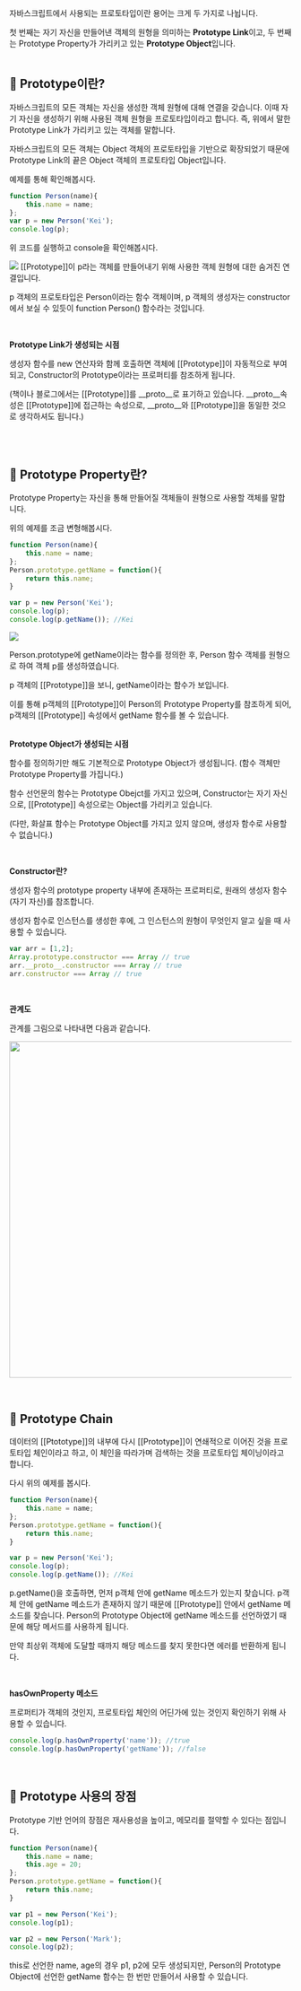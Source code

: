 자바스크립트에서 사용되는 프로토타입이란 용어는 크게 두 가지로 나뉩니다.

첫 번째는 자기 자신을 만들어낸 객체의 원형을 의미하는 **Prototype Link**이고, 두 번째는 Prototype Property가 가리키고 있는 **Prototype Object**입니다.
<br/><br/>

## 🔸 Prototype이란? 
자바스크립트의 모든 객체는 자신을 생성한 객체 원형에 대해 연결을 갖습니다. 이때 자기 자신을 생성하기 위해 사용된 객체 원형을 프로토타입이라고 합니다. 즉, 위에서 말한 Prototype Link가 가리키고 있는 객체를 말합니다.

자바스크립트의 모든 객체는 Object 객체의 프로토타입을 기반으로 확장되었기 때문에 Prototype Link의 끝은 Object 객체의 프로토타입 Object입니다.



예제를 통해 확인해봅시다.
```javascript
function Person(name){
    this.name = name;
};
var p = new Person('Kei');
console.log(p);
```
위 코드를 실행하고 console을 확인해봅시다.

<img src="https://user-images.githubusercontent.com/17793440/162558796-3f586fb2-3dd9-4877-b72a-b183448508c5.png"/>
[[Prototype]]이 p라는 객체를 만들어내기 위해 사용한 객체 원형에 대한 숨겨진 연결입니다.

p 객체의 프로토타입은 Person이라는 함수 객체이며, p 객체의 생성자는 constructor에서 보실 수 있듯이 function Person() 함수라는 것입니다.

<br/>

**Prototype Link가 생성되는 시점** 

생성자 함수를 new 연산자와 함께 호출하면 객체에 [[Prototype]]이 자동적으로 부여되고, Constructor의 Prototype이라는 프로퍼티를 참조하게 됩니다.

(책이나 블로그에서는 [[Prototype]]를 __proto__로 표기하고 있습니다. __proto__속성은 [[Prototype]]에 접근하는 속성으로, __proto__와 [[Prototype]]을 동일한 것으로 생각하셔도 됩니다.)

<br/><br/>

## 🔸 Prototype Property란?
Prototype Property는 자신을 통해 만들어질 객체들이 원형으로 사용할 객체를 말합니다.



위의 예제를 조금 변형해봅시다.
```javascript
function Person(name){
    this.name = name;
};
Person.prototype.getName = function(){
    return this.name;
}

var p = new Person('Kei');
console.log(p);
console.log(p.getName()); //Kei
```
<img src="https://user-images.githubusercontent.com/17793440/162558842-8afb548e-34c0-4f12-a497-7ea6b09ca4f0.png"/>


Person.prototype에 getName이라는 함수를 정의한 후, Person 함수 객체를 원형으로 하여 객체 p를 생성하였습니다.

p 객체의 [[Prototype]]을 보니, getName이라는 함수가 보입니다.

이를 통해 p객체의 [[Prototype]]이 Person의 Prototype Property를 참조하게 되어, p객체의 [[Prototype]] 속성에서 getName 함수를 볼 수 있습니다.
<br/><br/>


**Prototype Object가 생성되는 시점**

함수를 정의하기만 해도 기본적으로 Prototype Object가 생성됩니다. (함수 객체만 Prototype Property를 가집니다.) 

함수 선언문의 함수는 Prototype Obejct를 가지고 있으며, Constructor는 자기 자신으로, [[Prototype]] 속성으로는 Object를 가리키고 있습니다.

(다만, 화살표 함수는 Prototype Object를 가지고 있지 않으며, 생성자 함수로 사용할 수 없습니다.)

<br/>

**Constructor란?**

생성자 함수의 prototype property 내부에 존재하는 프로퍼티로, 원래의 생성자 함수(자기 자신)를 참조합니다.

생성자 함수로 인스턴스를 생성한 후에, 그 인스턴스의 원형이 무엇인지 알고 싶을 때 사용할 수 있습니다.
```javascript
var arr = [1,2];
Array.prototype.constructor === Array // true
arr.__proto__.constructor === Array // true
arr.constructor === Array // true
```

<br/>


**관계도**

관계를 그림으로 나타내면 다음과 같습니다.

<p align="center">
  
  <img src="https://user-images.githubusercontent.com/17793440/162607620-73e0f425-2574-42e4-ad84-a719a538252a.png" width="600px"/>

  </p>
  <br/>
  
 ## 🔸 Prototype Chain
데이터의 [[Ptototype]]의 내부에 다시 [[Prototype]]이 연쇄적으로 이어진 것을 프로토타입 체인이라고 하고, 이 체인을 따라가며 검색하는 것을 프로토타입 체이닝이라고 합니다.

다시 위의 예제를 봅시다.
```javascript
function Person(name){
    this.name = name;
};
Person.prototype.getName = function(){
    return this.name;
}

var p = new Person('Kei');
console.log(p);
console.log(p.getName()); //Kei
```
p.getName()을 호출하면, 먼저 p객체 안에 getName 메소드가 있는지 찾습니다. p객체 안에 getName 메소드가 존재하지 않기 때문에 [[Prototype]] 안에서 getName 메소드를 찾습니다. Person의 Prototype Object에 getName 메소드를 선언하였기 때문에 해당 메서드를 사용하게 됩니다.  

만약 최상위 객체에 도달할 때까지 해당 메소드를 찾지 못한다면 에러를 반환하게 됩니다.

<br/>

**hasOwnProperty 메소드**

프로퍼티가 객체의 것인지, 프로토타입 체인의 어딘가에 있는 것인지 확인하기 위해 사용할 수 있습니다.
```javascript
console.log(p.hasOwnProperty('name')); //true
console.log(p.hasOwnProperty('getName')); //false
```
<br/>

## 🔸 Prototype 사용의 장점
Prototype 기반 언어의 장점은 재사용성을 높이고, 메모리를 절약할 수 있다는 점입니다.
```javascript
function Person(name){
    this.name = name;
    this.age = 20;
};
Person.prototype.getName = function(){
    return this.name;
}

var p1 = new Person('Kei');
console.log(p1);

var p2 = new Person('Mark');
console.log(p2);
``` 
this로 선언한 name, age의 경우 p1, p2에 모두 생성되지만, Person의 Prototype Object에 선언한 getName 함수는 한 번만 만들어서 사용할 수 있습니다. 



